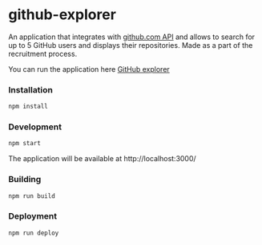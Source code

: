 # github-explorer

An application that integrates with [github.com API](https://docs.github.com/en/free-pro-team@latest/rest) and allows to search for up to 5 GitHub users and displays their repositories.
Made as a part of the recruitment process.

You can run the application here [GitHub explorer](https://polishcodegirl.github.io/github-explorer/)

### Installation
```bash
npm install
```

### Development
```bash
npm start
```

The application will be available at http://localhost:3000/

### Building
```bash
npm run build
```

### Deployment
```bash
npm run deploy
```